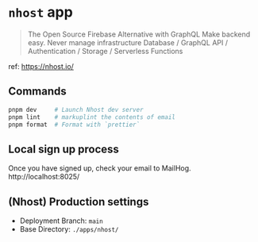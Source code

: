 # `nhost` app

> The Open Source Firebase Alternative with GraphQL
> Make backend easy. Never manage infrastructure
> Database / GraphQL API / Authentication / Storage / Serverless Functions

ref: https://nhost.io/

## Commands

```bash
pnpm dev     # Launch Nhost dev server
pnpm lint    # markuplint the contents of email
pnpm format  # Format with `prettier`
```

## Local **sign up** process

Once you have signed up, check your email to MailHog.  
http://localhost:8025/

## (Nhost) Production settings

- Deployment Branch: `main`
- Base Directory: `./apps/nhost/`
